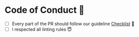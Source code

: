 # Code of Conduct :guard:
- [ ] Every part of the PR should follow our guideline [Checklist](https://pmsoftware.atlassian.net/wiki/spaces/PM/pages/3499393025/Pull+Requests+Checklist+-+WIP) :hugs:
- [ ] I respected all linting rules :innocent:
